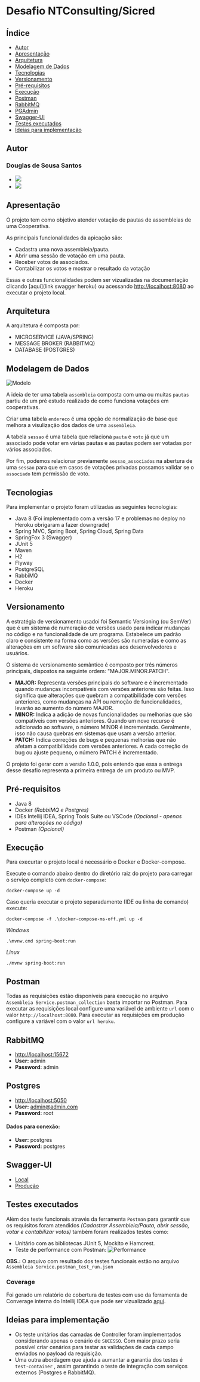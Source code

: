 
# **Desafio NTConsulting/Sicred**

## **Índice**
- [Autor](#autor)
- [Apresentação](#apresentação)
- [Arquitetura](#arquitetura)
- [Modelagem de Dados](#modelagem-de-dados)
- [Tecnologias](#tecnologias)
- [Versionamento](#versionamento)
- [Pré-requisitos](#pré-requisitos)
- [Execução](#execução)
- [Postman](#postman)
- [RabbitMQ](#rabbitmq)
- [PGAdmin](#pgadmin)
- [Swagger-UI](#swagger-ui)
- [Testes executados](#testes-executados)
- [Ideias para implementação](#ideias-para-implementação)


**Autor**
--- 
### Douglas de Sousa Santos
- [<img src="https://img.shields.io/badge/Gmail-D14836?style=for-the-badge&logo=gmail&logoColor=white" />](dsousasantos91@gmail.com)
- [<img src="https://img.shields.io/badge/GitHub-100000?style=for-the-badge&logo=github&logoColor=white" />](https://github.com/dsousasantos91)


**Apresentação**
---

O projeto tem como objetivo atender votação de pautas de assembleias de uma Cooperativa.

As principais funcionalidades da apicação são:
- Cadastra uma nova assembleia/pauta.
- Abrir uma sessão de votação em uma pauta.
- Receber votos de associados.
- Contabilizar os votos e mostrar o resultado da votação 

Essas e outras funcionalidades podem ser vizualizadas na documentação clicando [aqui](link swagger heroku) ou acessando [http://localhost:8080](http://localhost:8080) ao executar o projeto local.


**Arquitetura**
---
A arquitetura é composta por:

- MICROSERVICE (JAVA/SPRING)
- MESSAGE BROKER (RABBITMQ)
- DATABASE (POSTGRES)

**Modelagem de Dados**
---
![Modelo](diagram_db.png)

A ideia de ter uma tabela `assembleia` composta com uma ou muitas ``pautas`` partiu de um pré estudo realizado de como funciona votações em cooperativas.

Criar uma tabela ``endereco`` é uma opção de normalização de base que melhora a visulização dos dados de uma ``assembleia``.

A tabela ``sessao`` é uma tabela que relaciona ``pauta`` e ``voto`` já que um associado pode votar em várias pautas e as pautas podem ser votadas por vários associados.

Por fim, podemos relacionar previamente ``sessao_associados`` na abertura de uma ``sessao`` para que em casos de votações privadas possamos validar se o ``associado`` tem permissão de voto.

**Tecnologias**
---
Para implementar o projeto foram utilizadas as seguintes tecnologias:

- Java 8 (Foi implementado com a versão 17 e problemas no deploy no Heroku obrigaram a fazer downgrade)
- Spring MVC, Spring Boot, Spring Cloud, Spring Data
- SpringFox 3 (Swagger)
- JUnit 5
- Maven
- H2
- Flyway
- PostgreSQL
- RabbiMQ
- Docker
- Heroku

**Versionamento**
---
A estratégia de versionamento usadoi foi Semantic Versioning (ou SemVer) que é um sistema de numeração de versões usado para indicar mudanças no código e na funcionalidade de um programa. Estabelece um padrão claro e consistente na forma como as versões são numeradas e como as alterações em um software são comunicadas aos desenvolvedores e usuários.

O sistema de versionamento semântico é composto por três números principais, dispostos na seguinte ordem: "MAJOR.MINOR.PATCH".
- **MAJOR:** Representa versões principais do software e é incrementado quando mudanças incompatíveis com versões anteriores são feitas. Isso significa que alterações que quebram a compatibilidade com versões anteriores, como mudanças na API ou remoção de funcionalidades, levarão ao aumento do número MAJOR.
- **MINOR:** Indica a adição de novas funcionalidades ou melhorias que são compatíveis com versões anteriores. Quando um novo recurso é adicionado ao software, o número MINOR é incrementado. Geralmente, isso não causa quebras em sistemas que usam a versão anterior.
- **PATCH:** Indica correções de bugs e pequenas melhorias que não afetam a compatibilidade com versões anteriores. A cada correção de bug ou ajuste pequeno, o número PATCH é incrementado.

O projeto foi gerar com a versão 1.0.0, pois entendo que essa a entrega desse desafio representa a primeira entrega de um produto ou MVP.

**Pré-requisitos**
---
- Java 8
- Docker *(RabbiMQ e Postgres)*
- IDEs Intellij IDEA, Spring Tools Suite ou VSCode *(Opcional - apenas para alterações no código)*
- Postman *(Opcional)*

**Execução**
---
Para execurtar o projeto local é necessário o Docker e Docker-compose.

Execute o comando abaixo dentro do diretório raiz do projeto para carregar o serviço completo com `docker-compose`:

```
docker-compose up -d
```

Caso queria executar o projeto separadamente (IDE ou linha de comando) execute:

```
docker-compose -f .\docker-compose-ms-off.yml up -d
```

*Windows*
```
.\mvnw.cmd spring-boot:run
```
*Linux*
```
./mvnw spring-boot:run
```

## **Postman**

Todas as requisições estão disponíveis para execução no arquivo ```Assembleia Service.postman_collection``` basta importar no Postman.
Para executar as requisições local configure uma variável de ambiente ```url``` com o valor ```http://localhost:8080```.
Para executar as requisições em produção configure a variável com o valor ```url heroku```.

**RabbitMQ**
---
- [http://localhost:15672](http://localhost:15672)
- **User:** admin
- **Password:** admin

**Postgres**
---
- [http://localhost:5050](http://localhost:5050/)
- **User:** admin@admin.com
- **Password:** root

#### Dados para conexão:
- **User:** postgres
- **Password:** postgres

**Swagger-UI**
---
- [Local](http://localhost:8080/swagger-ui/index.html#/)
- [Produção](heroku)

## **Testes executados**

Além dos teste funcionais através da ferramenta `Postman` para garantir que os requisitos foram atendidos *(Cadastrar Assembleia/Pauta, abrir sessão, votar e contabilizar votos)* também foram realizados testes como:
- Unitário com as bibliotecas JUnit 5, Mockito e Hamcrest.
- Teste de performance com Postman:
  ![Performance](test_performance_postman.png)

**OBS.:** O arquivo com resultado dos testes funcionais estão no arquivo ``Assembleia Service.postman_test_run.json``

### Coverage

Foi gerado um relatório de cobertura de testes com uso da ferramenta de Converage interna do Intellij IDEA que pode ser vizualizado [aqui](http://localhost:63342/ms-assembleia/coverageReport/index.html?_ijt=peion68lu6b6q3l05liqhcq36f&_ij_reload=RELOAD_ON_SAVE).

## **Ideias para implementação**

- Os teste unitários das camadas de Controller foram implementados considerando apenas o cenário de ```SUCESSO```. Com maior prazo seria possível criar cenários para testar as validações de cada campo enviados no payload da requisição.
- Uma outra abordagem que ajuda a aumantar a garantia dos testes é ```test-container``` , assim garantindo o teste de integração com serviços externos (Postgres e RabbitMQ).
